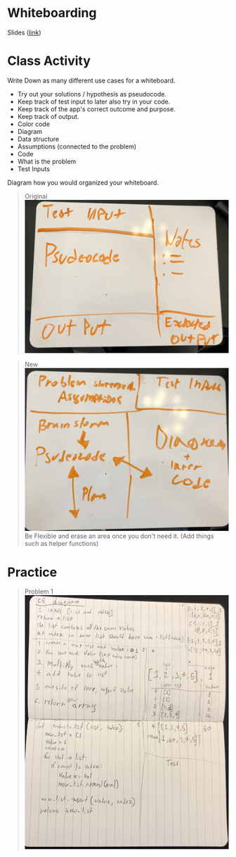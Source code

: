 # Whiteboarding

Slides ([link](https://docs.google.com/presentation/d/1Kf6lToDlntg-rlIePyz9torvt4fhlNSfzJuMvUW7DkE/edit#slide=id.g5cdb855d33_0_152))

# Class Activity
Write Down as many different use cases for a whiteboard.
* Try out your solutions / hypothesis as pseudocode.
* Keep track of test input to later also try in your code.
* Keep track of the app's correct outcome and purpose.
* Keep track of output.
* Color code
* Diagram
* Data structure
* Assumptions (connected to the problem)
* Code
* What is the problem
* Test Inputs



Diagram how you would organized your whiteboard.

> Original
![](img/whiteboard-org.jpg)

> New
![](img/whiteboard-org2.jpg)
Be Flexible and erase an area once you don't need it. (Add things such as helper functions)

# Practice

> Problem 1
![](img/whiteboard-prob.jpg)
